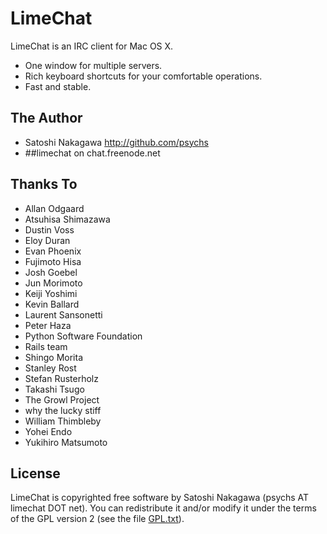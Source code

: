 # LimeChat

LimeChat is an IRC client for Mac OS X.

* One window for multiple servers.
* Rich keyboard shortcuts for your comfortable operations.
* Fast and stable.

## The Author

* Satoshi Nakagawa http://github.com/psychs
* ##limechat on chat.freenode.net

## Thanks To

* Allan Odgaard
* Atsuhisa Shimazawa
* Dustin Voss
* Eloy Duran
* Evan Phoenix
* Fujimoto Hisa
* Josh Goebel
* Jun Morimoto
* Keiji Yoshimi
* Kevin Ballard
* Laurent Sansonetti
* Peter Haza
* Python Software Foundation
* Rails team
* Shingo Morita
* Stanley Rost
* Stefan Rusterholz
* Takashi Tsugo
* The Growl Project
* why the lucky stiff
* William Thimbleby
* Yohei Endo
* Yukihiro Matsumoto

## License

LimeChat is copyrighted free software by Satoshi Nakagawa (psychs AT limechat DOT net).
You can redistribute it and/or modify it under the terms of the GPL version 2 (see the file [GPL.txt](https://github.com/psychs/limechat/blob/master/GPL.txt)).
